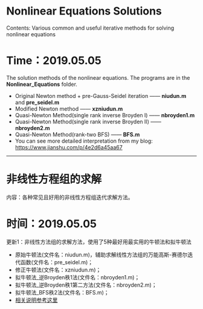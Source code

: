 # Nonlinear Equations Solutions

Contents: Various common and useful iterative methods for solving nonlinear equations

# Time：2019.05.05
The solution methods of the nonlinear equations. The programs are in the **Nonlinear_Equations** folder.
- Original Newton method + pre-Gauss-Seidel iteration —— **niudun.m**  and **pre_seidel.m**
- Modified Newton method —— **xzniudun.m**
- Quasi-Newton Method(single rank inverse Broyden Ⅰ) —— **nbroyden1.m**
- Quasi-Newton Method(single rank inverse Broyden Ⅱ)  —— **nbroyden2.m**
- Quasi-Newton Method(rank-two BFS) —— **BFS.m**
- You can see more detailed interpretation from my blog: https://www.jianshu.com/p/4e2d6a45aa67

---

# 非线性方程组的求解

内容：各种常见且好用的非线性方程组迭代求解方法。

# 时间：2019.05.05

更新1：非线性方法组的求解方法，使用了5种最好用最实用的牛顿法和拟牛顿法
- 原始牛顿法(文件名：niudun.m)，辅助求解线性方法组的万能高斯-赛德尔迭代函数(文件名：pre_seidel.m)；
- 修正牛顿法(文件名：xzniudun.m)；
- 拟牛顿法_逆Broyden秩1法(文件名：nbroyden1.m)；
- 拟牛顿法_逆Broyden秩1第二方法(文件名：nbroyden2.m)；
- 拟牛顿法_BFS秩2法(文件名：BFS.m)；
- [相关说明参考这里](https://www.jianshu.com/p/4e2d6a45aa67)
